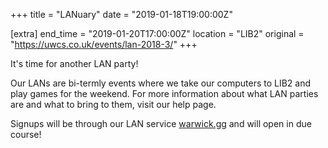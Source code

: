 +++
title = "LANuary"
date = "2019-01-18T19:00:00Z"

[extra]
end_time = "2019-01-20T17:00:00Z"
location = "LIB2"
original = "https://uwcs.co.uk/events/lan-2018-3/"
+++

It's time for another LAN party\!  

Our LANs are bi-termly events where we take our computers to LIB2 and play games for the weekend. For more information about what LAN parties are and what to bring to them, visit our <span id="2334">help page</span>.

Signups will be through our LAN service [warwick.gg](http://warwick.gg) and will open in due course\!

